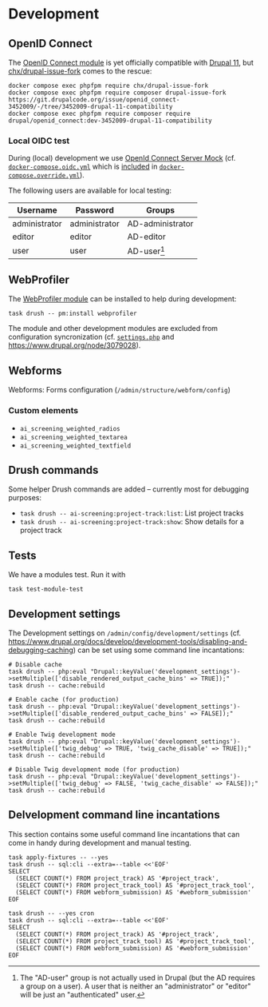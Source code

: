 # Development

## OpenID Connect

The [OpenID Connect module](https://www.drupal.org/project/openid_connect) is yet officially compatible with [Drupal
11](https://www.drupal.org/about/11), but
[chx/drupal-issue-fork](https://www.drupal.org/docs/develop/git/using-gitlab-to-contribute-to-drupal/core-version-compatibility-fixes-for-modules-with-unmerged-changes)
comes to the rescue:

``` shell
docker compose exec phpfpm require chx/drupal-issue-fork
docker compose exec phpfpm require composer drupal-issue-fork https://git.drupalcode.org/issue/openid_connect-3452009/-/tree/3452009-drupal-11-compatibility
docker compose exec phpfpm require composer require drupal/openid_connect:dev-3452009-drupal-11-compatibility
```

### Local OIDC test

During (local) development we use [OpenId Connect Server Mock](https://github.com/Soluto/oidc-server-mock) (cf.
[`docker-compose.oidc.yml`](docker-compose.oidc.yml) which is
[included](https://docs.docker.com/compose/how-tos/multiple-compose-files/include/) in
[`docker-compose.override.yml`](docker-compose.override.yml)).

The following users are available for local testing:

| Username      | Password      | Groups           |
|---------------|---------------|------------------|
| administrator | administrator | AD-administrator |
| editor        | editor        | AD-editor        |
| user          | user          | AD-user[^1]      |

[^1]: The "AD-user" group is not actually used in Drupal (but the AD requires a group on a user). A user that is neither
    an "administrator" or "editor" will be just an "authenticated" user.

## WebProfiler

The [WebProfiler module](https://www.drupal.org/project/webprofiler) can be installed to help during development:

``` shell
task drush -- pm:install webprofiler
```

The module and other development modules are excluded from configuration syncronization (cf.
[`settings.php`](../web/sites/default/settings.php) and <https://www.drupal.org/node/3079028>).

## Webforms

Webforms: Forms configuration (`/admin/structure/webform/config`)

### Custom elements

* `ai_screening_weighted_radios`
* `ai_screening_weighted_textarea`
* `ai_screening_weighted_textfield`

## Drush commands

Some helper Drush commands are added – currently most for debugging purposes:

* `task drush -- ai-screening:project-track:list`: List project tracks
* `task drush -- ai-screening:project-track:show`: Show details for a project track

## Tests

We have a modules test. Run it with

``` shell name="test-module-test"
task test-module-test
```

## Development settings

The Development settings on `/admin/config/development/settings` (cf.
<https://www.drupal.org/docs/develop/development-tools/disabling-and-debugging-caching>) can be set using some command
line incantations:

``` shell name=development-settings-cache-disable
# Disable cache
task drush -- php:eval "Drupal::keyValue('development_settings')->setMultiple(['disable_rendered_output_cache_bins' => TRUE]);"
task drush -- cache:rebuild
```

``` shell name=development-settings-cache-enable
# Enable cache (for production)
task drush -- php:eval "Drupal::keyValue('development_settings')->setMultiple(['disable_rendered_output_cache_bins' => FALSE]);"
task drush -- cache:rebuild
```

``` shell name=development-settings-twig-enable
# Enable Twig development mode
task drush -- php:eval "Drupal::keyValue('development_settings')->setMultiple(['twig_debug' => TRUE, 'twig_cache_disable' => TRUE]);"
task drush -- cache:rebuild
```

``` shell name=development-settings-twig-disable
# Disable Twig development mode (for production)
task drush -- php:eval "Drupal::keyValue('development_settings')->setMultiple(['twig_debug' => FALSE, 'twig_cache_disable' => FALSE]);"
task drush -- cache:rebuild
```

## Delvelopment command line incantations

This section contains some useful command line incantations that can come in handy during development and manual
testing.

``` shell name=test-cron-cleanup
task apply-fixtures -- --yes
task drush -- sql:cli --extra=--table <<'EOF'
SELECT
  (SELECT COUNT(*) FROM project_track) AS '#project_track',
  (SELECT COUNT(*) FROM project_track_tool) AS '#project_track_tool',
  (SELECT COUNT(*) FROM webform_submission) AS '#webform_submission'
EOF

task drush -- --yes cron
task drush -- sql:cli --extra=--table <<'EOF'
SELECT
  (SELECT COUNT(*) FROM project_track) AS '#project_track',
  (SELECT COUNT(*) FROM project_track_tool) AS '#project_track_tool',
  (SELECT COUNT(*) FROM webform_submission) AS '#webform_submission'
EOF
```
